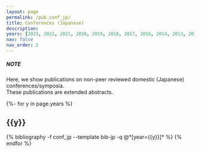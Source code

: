 ```yaml
---
layout: page
permalink: /pub_conf_jp/
title: Conferences (Japanese)
description:
years: [2023, 2022, 2021, 2020, 2019, 2018, 2017, 2016, 2014, 2013, 2012]
nav: false
nav_order: 2
---
```

<!-- _pages/publications.md -->
<div class="publications">

<h5>NOTE</h5>

<p>
  Here, we show publications on non-peer reviewed domestic (Japanese) conferences/symposia.<br>
  These publications are extended abstracts.
</p>

{%- for y in page.years %}
  <h2 class="year">{{y}}</h2>
    {% bibliography -f conf_jp --template bib-jp -q @*[year={{y}}]* %}
{% endfor %}

</div>

